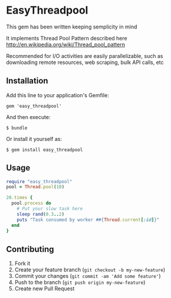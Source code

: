 # EasyThreadpool

  This gem has been written keeping semplicity in mind

  It implements Thread Pool Pattern described here http://en.wikipedia.org/wiki/Thread_pool_pattern

  Recommended for I/O activities are easily parallelizable, such as downloading remote resources, web scraping, bulk API calls, etc 

## Installation

Add this line to your application's Gemfile:

    gem 'easy_threadpool'

And then execute:

    $ bundle

Or install it yourself as:

    $ gem install easy_threadpool

## Usage

```ruby
require "easy_threadpool"
pool = Thread.pool(10)

20.times {
  pool.process do 
    # Put your slow task here
    sleep rand(0.3..2)
    puts "Task consumed by worker ##{Thread.current[:id]}"
  end
}

```

## Contributing

1. Fork it
2. Create your feature branch (`git checkout -b my-new-feature`)
3. Commit your changes (`git commit -am 'Add some feature'`)
4. Push to the branch (`git push origin my-new-feature`)
5. Create new Pull Request
